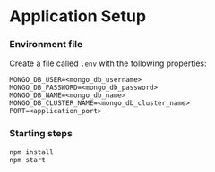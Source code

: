 # Application Setup
### Environment file
Create a file called `.env` with the following properties:
```
MONGO_DB_USER=<mongo_db_username>
MONGO_DB_PASSWORD=<mongo_db_password>
MONGO_DB_NAME=<mongo_db_name>
MONGO_DB_CLUSTER_NAME=<mongo_db_cluster_name>
PORT=<application_port>
```

### Starting steps
```
npm install
npm start
```
